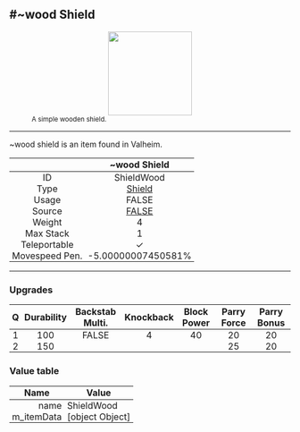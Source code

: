 <meta property="og:title" content="~wood Shield - MoreValheim" /><meta property="og:type" content="website" /><meta property="og:image" content="/assets/~wood_shield.png" /><meta property="og:description" content="~wood Shield is an item found in Valheim." /><meta name="theme-color" content="#546D78"><meta name="twitter:card" content="summary_large_image">
#~wood Shield
-------------
<style>img {width:20px;}.tb {width:150px;display: block;margin-left: auto;margin-right: auto;}</style>

<style>.md-typeset table:not([class]) th:not([align]) {min-width:unset!important;}</style>
<style>td{padding:0em 0.3em!important;text-align:center!important;border-left:.05rem solid var(--md-default-fg-color--lightest)}</style>

<style>th{padding:0.1em 0.3em!important;text-align:center!important;font-weight:bold}</style>

<style>pre{text-align:right!important}</style>
<style>table tr td:first-child {border-left: 0;};</style>

<figure><img src="/assets/~wood_shield.png" class="tb" /><figcaption><small>A simple wooden shield.</small></figcaption></figure>

-------------

~wood shield is an item found in Valheim.

|        | ~wood Shield              |
| ----------- | ------------------------------------ |
| ID |ShieldWood
| Type | [Shield](../../types/shield)
| Usage | FALSE<br>
| Source | [FALSE](../../items/false)
| Weight | 4 |
| Max Stack | 1 |
| Teleportable | ✓
| Movespeed Pen. | -5.00000007450581%


-------------

### Upgrades
| Q | Durability | Backstab Multi. | Knockback | Block Power | Parry Force | Parry Bonus
| - | - | - | - | - | - | - 
1 | 100 | FALSE | 4 | 40 | 20 | 20 | 1.5 | 
 | 2 | 150 |  |  |  | 25 | 20 |  | 


### Value table
| Name | Value
| - | - |
| <div style="text-align:right">name</div> | <div style="text-align:left">ShieldWood</div> | 
| <div style="text-align:right">m_itemData</div> | <div style="text-align:left">[object Object]</div> | 